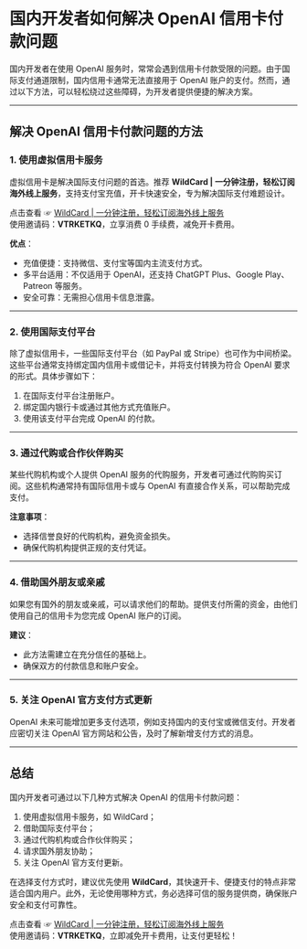 # 国内开发者如何解决 OpenAI 信用卡付款问题

国内开发者在使用 OpenAI 服务时，常常会遇到信用卡付款受限的问题。由于国际支付通道限制，国内信用卡通常无法直接用于 OpenAI 账户的支付。然而，通过以下方法，可以轻松绕过这些障碍，为开发者提供便捷的解决方案。

---

## 解决 OpenAI 信用卡付款问题的方法

### 1. 使用虚拟信用卡服务
虚拟信用卡是解决国际支付问题的首选。推荐 **WildCard | 一分钟注册，轻松订阅海外线上服务**，支持支付宝充值，开卡快速安全，专为解决国际支付难题设计。

点击查看 ☞ [WildCard | 一分钟注册，轻松订阅海外线上服务](https://yeka.ai/i/VTRKETKQ)  
使用邀请码：**VTRKETKQ**，立享消费 0 手续费，减免开卡费用。

**优点**：
- 充值便捷：支持微信、支付宝等国内主流支付方式。
- 多平台适用：不仅适用于 OpenAI，还支持 ChatGPT Plus、Google Play、Patreon 等服务。
- 安全可靠：无需担心信用卡信息泄露。

---

### 2. 使用国际支付平台
除了虚拟信用卡，一些国际支付平台（如 PayPal 或 Stripe）也可作为中间桥梁。这些平台通常支持绑定国内信用卡或借记卡，并将支付转换为符合 OpenAI 要求的形式。具体步骤如下：
1. 在国际支付平台注册账户。
2. 绑定国内银行卡或通过其他方式充值账户。
3. 使用该支付平台完成 OpenAI 的付款。

---

### 3. 通过代购或合作伙伴购买
某些代购机构或个人提供 OpenAI 服务的代购服务，开发者可通过代购购买订阅。这些机构通常持有国际信用卡或与 OpenAI 有直接合作关系，可以帮助完成支付。

**注意事项**：
- 选择信誉良好的代购机构，避免资金损失。
- 确保代购机构提供正规的支付凭证。

---

### 4. 借助国外朋友或亲戚
如果您有国外的朋友或亲戚，可以请求他们的帮助。提供支付所需的资金，由他们使用自己的信用卡为您完成 OpenAI 账户的订阅。

**建议**：
- 此方法需建立在充分信任的基础上。
- 确保双方的付款信息和账户安全。

---

### 5. 关注 OpenAI 官方支付方式更新
OpenAI 未来可能增加更多支付选项，例如支持国内的支付宝或微信支付。开发者应密切关注 OpenAI 官方网站和公告，及时了解新增支付方式的消息。

---

## 总结

国内开发者可通过以下几种方式解决 OpenAI 的信用卡付款问题：
1. 使用虚拟信用卡服务，如 WildCard；
2. 借助国际支付平台；
3. 通过代购机构或合作伙伴购买；
4. 请求国外朋友协助；
5. 关注 OpenAI 官方支付更新。

在选择支付方式时，建议优先使用 **WildCard**，其快速开卡、便捷支付的特点非常适合国内用户。此外，无论使用哪种方式，务必选择可信的服务提供商，确保账户安全和支付可靠性。

点击查看 ☞ [WildCard | 一分钟注册，轻松订阅海外线上服务](https://yeka.ai/i/VTRKETKQ)  
使用邀请码：**VTRKETKQ**，立即减免开卡费用，让支付更轻松！

